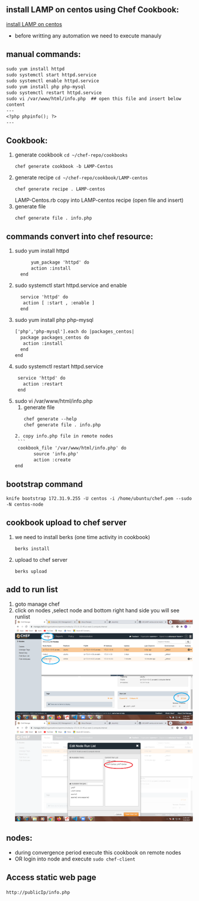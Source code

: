 ## install LAMP on centos using Chef Cookbook: 
[install LAMP on centos](https://www.digitalocean.com/community/tutorials/how-to-install-linux-apache-mysql-php-lamp-stack-on-centos-7)
  * before writting any automation we need to execute manauly
## manual commands:
  ```
  sudo yum install httpd
  sudo systemctl start httpd.service
  sudo systemctl enable httpd.service
  sudo yum install php php-mysql
  sudo systemctl restart httpd.service
  sudo vi /var/www/html/info.php  ## open this file and insert below content
  ---
  <?php phpinfo(); ?>
  ---
  ```
## Cookbook:
   1. generate cookbook ```cd ~/chef-repo/cookbooks```
      ```
      chef generate cookbook -b LAMP-Centos
      ```
   2. generate recipe ```cd ~/chef-repo/cookbook/LAMP-centos```
      ```
      chef generate recipe . LAMP-centos
      ```
      LAMP-Centos.rb copy into LAMP-centos recipe (open file and insert)
   3. generate file
      ```
      chef generate file . info.php
      ```
## commands convert into chef resource:
   1. sudo yum install httpd
      ```
            yum_package 'httpd' do
            action :install
        end
      ```
   2. sudo systemctl start httpd.service and enable 
      ```
        service 'httpd' do
         action [ :start , :enable ]
        end
      ```
   3. sudo yum install php php-mysql
      ```
      ['php','php-mysql'].each do |packages_centos|
        package packages_centos do
         action :install
        end
      end
      ```
   4. sudo systemctl restart httpd.service
      ```
       service 'httpd' do
         action :restart
       end
      ```
   5. sudo vi /var/www/html/info.php
       1. generate file 
          ```
          chef generate --help
          chef generate file . info.php
         ```
       2. copy info.php file in remote nodes 
          ```
          cookbook_file '/var/www/html/info.php' do
                source 'info.php'
                action :create
         end
         ```
## bootstrap command
   ```
   knife bootstrap 172.31.9.255 -U centos -i /home/ubuntu/chef.pem --sudo -N centos-node
   ```
## cookbook upload to chef server
   1. we need to install berks (one time activity in cookbook)
      ```
      berks install 
      ```
   2. upload to chef server 
      ```
      berks upload
      ``` 
## add to run list 
   1. goto manage chef 
   2. click on nodes ,select  node and bottom right hand side you will see runlist
![add runlist](add%20Run%20list.png)
![add run list2](add%20runlist.png)

## nodes:
   * during convergence period execute this cookbook on remote nodes
   * OR login into node and execute ```sudo chef-client``` 
## Access static web page
   ```http://publicIp/info.php```
